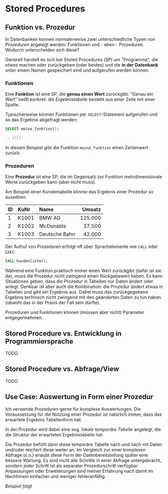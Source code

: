 # Stored Procedures

## Funktion vs. Prozedur

In Datenbanken können normalerweise zwei unterschiedliche Typen von *Prozeduren* angelegt werden: Funktionen und - eben - Prozeduren. Wodurch unterscheiden sich diese?

Generell handelt es sich bei Stored Procedures (SP) um "Programme", die *etwas* machen oder zurückgeben (oder beides) und die **in der Datenbank** unter einem Namen gespeichert sind und aufgerufen werden können.

### Funktionen

Eine **Funktion** ist eine SP, die **genau einen Wert** zurückgibt. "Genau ein Wert" heißt konkret: die *Ergebnistabelle* besteht aus einer Zeile mit einer Spalte.

Typischerweise können Funktionen per `SELECT`-Statement aufgerufen und so das Ergebnis abgefragt werden:

```sql
SELECT meine_funktion();

-- 4711
```

In diesem Beispiel gibt die Funktion `meine_funktion` einen Zahlenwert zurück.


### Prozeduren

Eine **Prozedur** ist eine SP, die im Gegensatz zur Funktion mehrdimensionale Werte zurückgeben kann (aber nicht muss).

Am Beispiel einer Kundentabelle könnte das Ergebnis einer Prozedur so aussehen:

| ID | KuNr  | Name   | Umsatz  |
| :--| :-----| :------| -------:|
| 1  | K1001 | BMW AG | 125.000 |
| 2  | K1002 | McDonalds | 37.500 |
| 3  | K1003 | Deutsche Bahn | 42.000 |

Der Aufruf von Prozeduren erfolgt oft über Sprachelemente wie `CALL` oder `EXEC`:

```sql
CALL kundenliste();
```

Während eine Funktion praktisch immer einen Wert zurückgibt (dafür ist sie da), *muss* die Prozedur nicht zwingend einen Rückgabewert haben. Es kann Situationen geben, dass die Prozedur in Tabellen nur Daten ändert oder anlegt. Denkbar ist aber auch die Kombination: die Prozedur ändert etwas in Tabellen und gibt ein Ergebnis aus. Dabei muss das zurückgegebene Ergebnis technisch nicht zwingend mit den geänderten Daten zu tun haben (obwohl das in der Praxis der Fall sein dürfte).

Prozeduren und Funktionen können (müssen aber nicht) Parameter entgegennehmen.



## Stored Procedure vs. Entwicklung in Programmiersprache

TODO

## Stored Procedure vs. Abfrage/View

TODO


## Use Case: Auswertung in Form einer Prozedur

Ich verwende Prozeduren gerne für komplexe Auswertungen. Die Voraussetzung für die Nutzung einer Prozedur ist natürlich immer, dass das erwartete Ergebnis Tabellenform hat.

In der Prozedur wird dabei eine sog. *lokale temporäre Tabelle* angelegt, die die Struktur der erwarteten Ergebnistabelle hat.

Die Prozedur befüllt dann diese temporäre Tabelle nach und nach mit Daten und/oder reichert diese weiter an. Im Vergleich zur einer komplexen Abfrage (s.o.) erlaubt diese Form der Datenbereitstellung später eine bessere Wartung. Es sind nicht alle Schritte in einer Abfrage untergebracht, sondern jeder Schritt ist als separater Prozedurschritt verfügbar. Anpassungen oder Erweiterungen sind meiner Erfahrung nach damit im Nachhinein einfacher und weniger fehleranfällig.

*Beispiel folgt*

